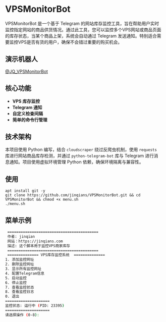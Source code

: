# VPSMonitorBot
VPSMonitorBot 是一个基于 Telegram 的网站库存监控工具，旨在帮助用户实时监控指定网站的商品供货情况。通过此工具，您可以监控多个VPS网站或商品页面的库存状态，当某个商品上架，系统会自动通过 Telegram 发送通知。特别适合需要监控VPS是否有货的用户，确保不会错过重要的购买机会。

## 演示机器人
[@JQ_VPSMonitorBot](t.me/JQ_VPSMonitorBot)

## 核心功能

- **VPS 库存监控**
- **Telegram 通知**
- **自定义检查间隔**
- **简单的命令行管理**

## 技术架构

本项目使用 Python 编写，结合 `cloudscraper` 绕过反爬虫机制，使用 `requests` 库进行网站商品库存检测，并通过 `python-telegram-bot` 库与 Telegram 进行消息通知。项目使用虚拟环境管理 Python 依赖，确保环境隔离与兼容性。

## 使用
```shell
apt install git -y
git clone https://github.com/jinqians/VPSMonitorBot.git && cd VPSMonitorBot && chmod +x menu.sh
./menu.sh
```

## 菜单示例
```bash
 ========================================= 
 作者: jinqian 
 网站：https://jinqians.com 
 描述: 这个脚本用于监控VPS商家库存 
 ========================================= 
 ============== VPS库存监控系统  ============== 
1. 添加监控网址
2. 删除监控网址
3. 显示所有监控网址
4. 配置Telegram信息
5. 启动监控
6. 停止监控
7. 查看监控状态
8. 查看监控日志
0. 退出
====================
监控状态: 运行中 (PID: 23395)
====================
请选择操作 (0-8): 
```
